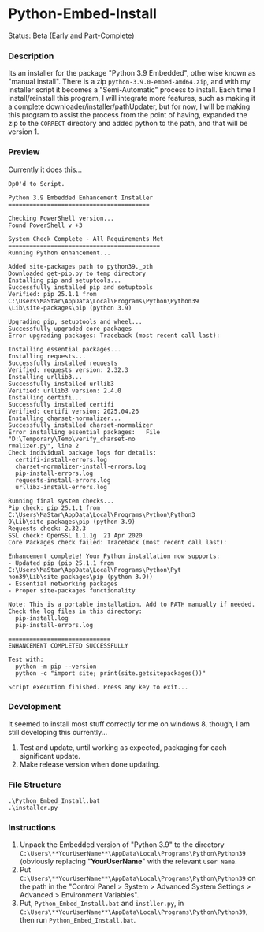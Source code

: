 # Python-Embed-Install
Status: Beta (Early and Part-Complete)

### Description
Its an installer for the package "Python 3.9 Embedded", otherwise known as "manual install". There is a zip `python-3.9.0-embed-amd64.zip`, and with my installer script it becomes a "Semi-Automatic" process to install. Each time I install/reinstall this program, I will integrate more features, such as making it a complete downloader/installer/pathUpdater, but for now, I will be making this program to assist the process from the point of having, expanded the zip to the `CORRECT` directory and added python to the path, and that will be version 1.

### Preview
Currently it does this...
```
Dp0'd to Script.

Python 3.9 Embedded Enhancement Installer
========================================

Checking PowerShell version...
Found PowerShell v +3

System Check Complete - All Requirements Met
===========================================
Running Python enhancement...

Added site-packages path to python39._pth
Downloaded get-pip.py to temp directory
Installing pip and setuptools...
Successfully installed pip and setuptools
Verified: pip 25.1.1 from C:\Users\MaStar\AppData\Local\Programs\Python\Python39
\Lib\site-packages\pip (python 3.9)

Upgrading pip, setuptools and wheel...
Successfully upgraded core packages
Error upgrading packages: Traceback (most recent call last):

Installing essential packages...
Installing requests...
Successfully installed requests
Verified: requests version: 2.32.3
Installing urllib3...
Successfully installed urllib3
Verified: urllib3 version: 2.4.0
Installing certifi...
Successfully installed certifi
Verified: certifi version: 2025.04.26
Installing charset-normalizer...
Successfully installed charset-normalizer
Error installing essential packages:   File "D:\Temporary\Temp\verify_charset-no
rmalizer.py", line 2
Check individual package logs for details:
  certifi-install-errors.log
  charset-normalizer-install-errors.log
  pip-install-errors.log
  requests-install-errors.log
  urllib3-install-errors.log

Running final system checks...
Pip check: pip 25.1.1 from C:\Users\MaStar\AppData\Local\Programs\Python\Python3
9\Lib\site-packages\pip (python 3.9)
Requests check: 2.32.3
SSL check: OpenSSL 1.1.1g  21 Apr 2020
Core Packages check failed: Traceback (most recent call last):

Enhancement complete! Your Python installation now supports:
- Updated pip (pip 25.1.1 from C:\Users\MaStar\AppData\Local\Programs\Python\Pyt
hon39\Lib\site-packages\pip (python 3.9))
- Essential networking packages
- Proper site-packages functionality

Note: This is a portable installation. Add to PATH manually if needed.
Check the log files in this directory:
  pip-install.log
  pip-install-errors.log

=============================
ENHANCEMENT COMPLETED SUCCESSFULLY

Test with:
  python -m pip --version
  python -c "import site; print(site.getsitepackages())"

Script execution finished. Press any key to exit...

```

### Development
It seemed to install most stuff correctly for me on windows 8, though, I am still developing this currently...
1. Test and update, until working as expected, packaging for each significant update.
2. Make release version when done updating.

### File Structure
```
.\Python_Embed_Install.bat
.\installer.py
```

### Instructions
1. Unpack the Embedded version of "Python 3.9" to the directory `C:\Users\**YourUserName**\AppData\Local\Programs\Python\Python39` (obviously replacing "**YourUserName**" with the relevant `User Name`. 
2. Put `C:\Users\**YourUserName**\AppData\Local\Programs\Python\Python39` on the path in the "Control Panel > System > Advanced System Settings > Advanced > Environment Variables". 
3. Put, `Python_Embed_Install.bat` and `instller.py`, in `C:\Users\**YourUserName**\AppData\Local\Programs\Python\Python39`, then run `Python_Embed_Install.bat`.
